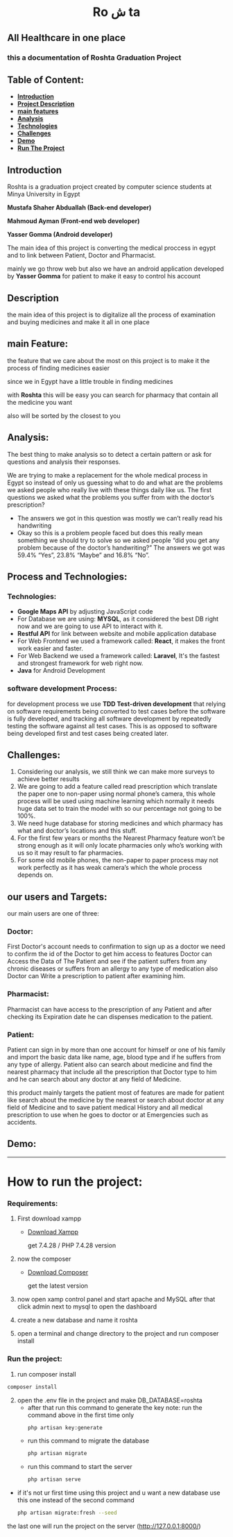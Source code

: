 <h1 style="text-align:center;">Ro ش ta</h1>

## All Healthcare in one place

### this a documentation of Roshta Graduation Project 

## Table of Content:
- [**Introduction**](#introduction)
- [**Project Description**](#description)
- [**main features**](#main-feature)
- [**Analysis**](#analysis)
- [**Technologies**](#process-and-technologies)
- [**Challenges**](#challenges)
- [**Demo**](#Demo)
- [**Run The Project**](#how-to-run-the-project)
## Introduction

Roshta is a graduation project created by computer science students at Minya University in Egypt 

**Mustafa Shaher Abduallah (Back-end developer)**

**Mahmoud Ayman  (Front-end web developer)**

**Yasser Gomma (Android developer)**

The main idea of this project is converting the medical proccess in egypt and to link between Patient, Doctor and Pharmacist.

mainly we go throw web but also we have an android application developed by **Yasser Gomma** for patient to make it easy to control his account 

## Description

the main idea of this project is to digitalize all the process of examination and buying medicines and make it all in one place 

## main Feature:

the feature that we care about the most on this project is to make it the process of finding medicines easier

since we in Egypt have a little trouble in finding medicines 

with **Roshta** this will be easy you can search for pharmacy that contain all the medicine you want 

also will be sorted by the closest to you 

## Analysis:

The best thing to make analysis so to detect a certain pattern or ask for questions and analysis their responses.

We are trying to make a replacement for the whole medical process in Egypt so instead of only us guessing what to do and what are the problems we asked people who really live with these things daily like us. The first questions we asked what the problems you suffer from with the doctor’s prescription?

- The answers we got in this question was mostly we can’t really read his handwriting
- Okay so this is a problem people faced but does this really mean something we should try to solve so we asked people 
“did you get any problem because of the doctor’s handwriting?”
The answers we got was 59.4% “Yes”, 23.8% “Maybe” and 16.8% “No”.

## Process and Technologies:

### Technologies:

- **Google Maps API** by adjusting JavaScript code
- For Database we are using: **MYSQL**, as it considered the best DB right now and we are going to use API to interact with it.
- **Restful API** for link between website and mobile application database
- For Web Frontend we used a framework called: **React**, it makes the front work easier and faster.
- For Web Backend we used a framework called: **Laravel**, It's the fastest and strongest framework for web right now.
- **Java** for Android Development

### software development Process:

for development process we use **TDD Test-driven development** that relying on software requirements being converted to test cases before the software is fully developed, and tracking all software development by repeatedly testing the software against all test cases. This is as opposed to software being developed first and test cases being created later.

## Challenges:

1. Considering our analysis, we still think we can make more surveys to achieve better results
2. We are going to add a feature called read prescription which translate the paper one to non-paper using normal phone’s camera, this whole process will be used using machine learning which normally it needs huge data set to train the model with so our percentage not going to be 100%.
3. We need huge database for storing medicines and which pharmacy has what and doctor’s locations and this stuff.
4. For the first few years or months the Nearest Pharmacy feature won’t be strong enough as it will only locate pharmacies only who’s working with us so it may result to far pharmacies.
5. For some old mobile phones, the non-paper to paper process may not work perfectly as it has weak camera’s which the whole process depends on.

## our users and Targets:

our main users are one of three: 

### **Doctor:**

First Doctor's account needs to confirmation to sign up as a doctor we need to confirm the id of the Doctor to get him access to features  Doctor can Access the Data of The Patient and see if the patient suffers from any chronic diseases or suffers from an allergy to any type of medication also Doctor can Write a prescription to patient after examining him. 

### **Pharmacist:**

Pharmacist can have access to the prescription of any Patient and after checking its Expiration date he can dispenses medication to the patient.

### **Patient:**

Patient can sign in by more than one account for himself or one of his family and import the basic data like name, age, blood type and if he suffers from any type of allergy. Patient also can search about medicine and find the nearest pharmacy that include all the prescription that Doctor type to him and he can search about any doctor at any field of Medicine.

this product mainly targets the patient most of features are made for patient like search about the medicine by the nearest or search about doctor at any field of Medicine and to save patient medical History and all medical prescription to use when he goes to doctor or at Emergencies such as accidents.

## Demo:

---
# How to run the project:

### Requirements:
1. First download xampp
   - [Download Xampp](https://www.apachefriends.org/download.html)

     get 7.4.28 / PHP 7.4.28 version
2. now the composer
   - [Download Composer](https://getcomposer.org/download/)

     get the latest version

3. now open xamp control panel and start apache and MySQL after that click admin next to mysql to open the dashboard

4. create a new database and name it roshta

5. open a terminal and change directory to the project and run composer install

### Run the project:

1. run composer install

```bash
composer install
```




2. open the .env file in the project and make DB_DATABASE=roshta 
    - after that run this command to generate the key
    note: run the command above in the first time only
        ```bash
        php artisan key:generate
        ```
    - run this command to migrate the database
        ```bash
        php artisan migrate
        ```
    - run this command to start the server
        ```bash
        php artisan serve
        ```

- if it's not ur first time using this project and u want a new database use this one instead of the second command
    ```bash
    php artisan migrate:fresh --seed
    ```
the last one will run the project on the server (http://127.0.0.1:8000/)
